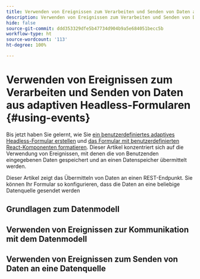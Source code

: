 ```yaml
---
title: Verwenden von Ereignissen zum Verarbeiten und Senden von Daten aus adaptiven Headless-Formularen
description: Verwenden von Ereignissen zum Verarbeiten und Senden von Daten aus adaptiven Headless-Formularen
hide: false
source-git-commit: ddd353329dfe5b47734d904b9a5e684051becc5b
workflow-type: ht
source-wordcount: '113'
ht-degree: 100%

---
```



# Verwenden von Ereignissen zum Verarbeiten und Senden von Daten aus adaptiven Headless-Formularen {#using-events}

Bis jetzt haben Sie gelernt, wie Sie [ein benutzerdefiniertes adaptives Headless-Formular erstellen](create-and-publish-a-headless-form.md) und [das Formular mit benutzerdefinierten React-Komponenten formatieren](use-google-material-ui-react-components-to-render-a-headless-form.md). Dieser Artikel konzentriert sich auf die Verwendung von Ereignissen, mit denen die von Benutzenden eingegebenen Daten gespeichert und an einen Datenspeicher übermittelt werden.

Dieser Artikel zeigt das Übermitteln von Daten an einen REST-Endpunkt. Sie können Ihr Formular so konfigurieren, dass die Daten an eine beliebige Datenquelle gesendet werden

## Grundlagen zum Datenmodell



## Verwenden von Ereignissen zur Kommunikation mit dem Datenmodell

## Verwenden von Ereignissen zum Senden von Daten an eine Datenquelle
